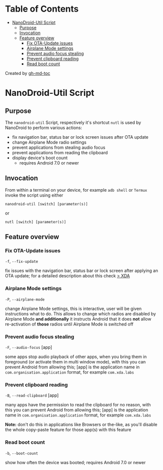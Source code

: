 Table of Contents
=================

   * [NanoDroid-Util Script](#nanodroid-util-script)
      * [Purpose](#purpose)
      * [Invocation](#invocation)
      * [Feature overview](#feature-overview)
         * [Fix OTA-Update issues](#fix-ota-update-issues)
         * [Airplane Mode settings](#airplane-mode-settings)
         * [Prevent audio focus stealing](#prevent-audio-focus-stealing)
         * [Prevent clipboard reading](#prevent-clipboard-reading)
         * [Read boot count](#read-boot-count)

Created by [gh-md-toc](https://github.com/ekalinin/github-markdown-toc)

# NanoDroid-Util Script

## Purpose

The `nanodroid-util` Script, respectively it's shortcut `nutl` is used by NanoDroid to perform various actions:

* fix navigation bar, status bar or lock screen issues after OTA update
* change Airplane Mode radio settings
* prevent applications from stealing audio focus
* prevent applications from reading the clipboard
* display device's boot count
  * requires Android 7.0 or newer

## Invocation

From within a terminal on your device, for example `adb shell` or `Termux` invoke the script using either

`nanodroid-util [switch] [parameter(s)]`

or

`nutl [switch] [parameter(s)]`

## Feature overview

### Fix OTA-Update issues

`-f`, `--fix-update`

fix issues with the navigation bar, status bar or lock screen after applying an OTA update; for a detailed description about this check [> XDA](https://www.xda-developers.com/broken-navigation-bar-lock-screen-ota-update/)

### Airplane Mode settings

`-P`, `--airplane-mode`

change Airplane Mode settings, this is interactive, user will be given instructions what to do. This allows to change which radios are disabled by Airplane Mode **and additionally** it instructs Android that it does **not** allow re-activation of **those** radios until Airplane Mode is switched off

### Prevent audio focus stealing

`-F`, `--audio-focus` [app]

some apps stop audio playback of other apps, when you bring them in foreground (or activate them in multi window mode), with this you can prevent Android from allowing this; [app] is the application name in `com.organisation.application` format, for example `com.xda.labs`

### Prevent clipboard reading

`-B`, `--read-clipboard` [app]

many apps have the permission to read the clipboard for no reason, with this you can prevent Android from allowing this; [app] is the application name in `com.organisation.application` format, for example `com.xda.labs`

**Note:** don't do this in applications like Browsers or the-like, as you'll disable the whole copy-paste feature for those app(s) with this feature

### Read boot count

`-b`, `--boot-count`

show how often the device was booted; requires Android 7.0 or newer
